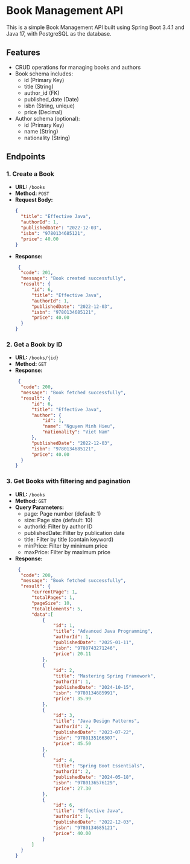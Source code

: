 # Book Management API

This is a simple Book Management API built using Spring Boot 3.4.1 and Java 17, with PostgreSQL as the database.

## Features

- CRUD operations for managing books and authors
- Book schema includes:
  - id (Primary Key)
  - title (String)
  - author_id (FK)
  - published_date (Date)
  - isbn (String, unique)
  - price (Decimal)
- Author schema (optional):
  - id (Primary Key)
  - name (String)
  - nationality (String)
  
## Endpoints

### 1. Create a Book

- **URL:** `/books`
- **Method:** `POST`
- **Request Body:**
  ```json
  {
    "title": "Effective Java",
    "authorId": 1,
    "publishedDate": "2022-12-03",
    "isbn": "9780134685121",
    "price": 40.00
  }
- **Response:**
  ```json
   {
    "code": 201,
    "message": "Book created successfully",
    "result": {
        "id": 6,
        "title": "Effective Java",
        "authorId": 1,
        "publishedDate": "2022-12-03",
        "isbn": "9780134685121",
        "price": 40.00
    }
  }
  
### 2. Get a Book by ID

- **URL:** `/books/{id}`
- **Method:** `GET`
- **Response:**
  ```json
   {
    "code": 200,
    "message": "Book fetched successfully",
    "result": {
        "id": 6,
        "title": "Effective Java",
        "author": {
            "id": 1,
            "name": "Nguyen Minh Hieu",
            "nationality": "Viet Nam"
        },
        "publishedDate": "2022-12-03",
        "isbn": "9780134685121",
        "price": 40.00
    }
  }
### 3. Get Books with filtering and pagination

- **URL:** `/books`
- **Method:** `GET`
- **Query Parameters:**
  - page: Page number (default: 1)
  - size: Page size (default: 10)
  - authorId: Filter by author ID
  - publishedDate: Filter by publication date
  - title: Filter by title (contain keyword)
  - minPrice: Filter by minimum price
  - maxPrice: Filter by maximum price
- **Response:**
  ```json
   {
    "code": 200,
    "message": "Book fetched successfully",
    "result": {
        "currentPage": 1,
        "totalPages": 1,
        "pageSize": 10,
        "totalElements": 5,
        "data":[
            {
                "id": 1,
                "title": "Advanced Java Programming",
                "authorId": 1,
                "publishedDate": "2025-01-11",
                "isbn": "9780743271246",
                "price": 20.11
            },
            {
                "id": 2,
                "title": "Mastering Spring Framework",
                "authorId": 1,
                "publishedDate": "2024-10-15",
                "isbn": "9780134685991",
                "price": 35.99
            },
            {
                "id": 3,
                "title": "Java Design Patterns",
                "authorId": 2,
                "publishedDate": "2023-07-22",
                "isbn": "9780135166307",
                "price": 45.50
            },
            {
                "id": 4,
                "title": "Spring Boot Essentials",
                "authorId": 2,
                "publishedDate": "2024-05-18",
                "isbn": "9780136576129",
                "price": 27.30
            },
            {
                "id": 6,
                "title": "Effective Java",
                "authorId": 1,
                "publishedDate": "2022-12-03",
                "isbn": "9780134685121",
                "price": 40.00
            }
        ]
    }
  }
